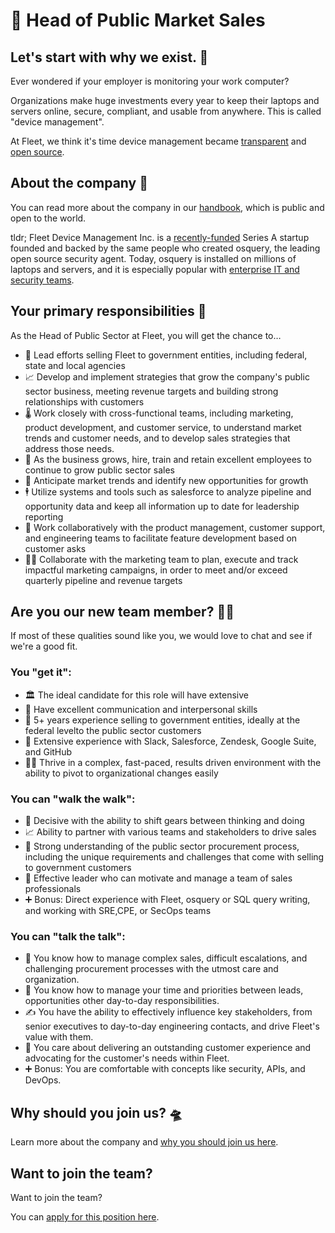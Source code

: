 # 🐋 Head of Public Market Sales

## Let's start with why we exist. 📡

Ever wondered if your employer is monitoring your work computer?

Organizations make huge investments every year to keep their laptops and servers online, secure, compliant, and usable from anywhere. This is called "device management".

At Fleet, we think it's time device management became [transparent](https://fleetdm.com/transparency) and [open source](https://fleetdm.com/handbook/company#open-source).


## About the company 🌈

You can read more about the company in our [handbook](https://fleetdm.com/handbook/company), which is public and open to the world.

tldr; Fleet Device Management Inc. is a [recently-funded](https://techcrunch.com/2022/04/28/fleet-nabs-20m-to-enable-enterprises-to-manage-their-devices/) Series A startup founded and backed by the same people who created osquery, the leading open source security agent. Today, osquery is installed on millions of laptops and servers, and it is especially popular with [enterprise IT and security teams](https://www.linuxfoundation.org/press/press-release/the-linux-foundation-announces-intent-to-form-new-foundation-to-support-osquery-community).


## Your primary responsibilities 🔭

As the Head of Public Sector at Fleet, you will get the chance to…

- 🤝 Lead efforts selling Fleet to government entities, including federal, state and local agencies
- 📈 Develop and implement strategies that grow the company's public sector business, meeting revenue targets and building strong relationships with customers
- 🌡️ Work closely with cross-functional teams, including marketing, product development, and customer service, to understand market trends and customer needs, and to develop sales strategies that address those needs.
- 🥇 As the business grows, hire, train and retain excellent employees to continue to grow public sector sales
- 🤔 Anticipate market trends and identify new opportunities for growth
- 🕴️ Utilize systems and tools such as salesforce to analyze pipeline and opportunity data and keep all information up to date for leadership reporting
- 🚀 Work collaboratively with the product management, customer support, and engineering teams to facilitate feature development based on customer asks
- 🧑‍💻 Collaborate with the marketing team to plan, execute and track impactful marketing campaigns, in order to meet and/or exceed quarterly pipeline and revenue targets

## Are you our new team member? 🧑‍🚀

If most of these qualities sound like you, we would love to chat and see if we're a good fit.

### You "get it":

- 🏛 The ideal candidate for this role will have extensive 
- 📣 Have excellent communication and interpersonal skills
- 🦉 5+ years experience selling to government entities, ideally at the federal levelto the public sector customers
- 🧪 Extensive experience with Slack, Salesforce, Zendesk, Google Suite, and GitHub
- 🧑‍💻 Thrive in a complex, fast-paced, results driven environment with the ability to pivot to organizational changes easily

### You can "walk the walk":

- 🤝 Decisive with the ability to shift gears between thinking and doing
- 📈 Ability to partner with various teams and stakeholders to drive sales
- 👀 Strong understanding of the public sector procurement process, including the unique requirements and challenges that come with selling to government customers
- 🥇 Effective leader who can motivate and manage a team of sales professionals
- ➕ Bonus: Direct experience with Fleet, osquery or SQL query writing, and working with SRE,CPE, or SecOps teams

### You can "talk the talk":

- 💭 You know how to manage complex sales, difficult escalations, and challenging procurement processes with the utmost care and organization.
- 💖 You know how to manage your time and priorities between leads, opportunities other day-to-day responsibilities.
- ✍ You have the ability to effectively influence key stakeholders, from senior executives to day-to-day engineering contacts, and drive Fleet's value with them.
- 🧬 You care about delivering an outstanding customer experience and advocating for the customer's needs within Fleet.
- ➕ Bonus: You are comfortable with concepts like security, APIs, and DevOps.

## Why should you join us? 🛸

Learn more about the company and [why you should join us here](https://fleetdm.com/handbook/company#is-it-any-good).


## Want to join the team?

Want to join the team?

You can [apply for this position here](https://3x3q33auqgj.typeform.com/to/upGkhYsN).
